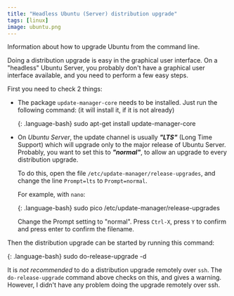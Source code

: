 ```yaml
---
title: "Headless Ubuntu (Server) distribution upgrade"
tags: [linux]
image: ubuntu.png
---
```


Information about how to upgrade Ubuntu from the command line.

<!--more-->

Doing a distribution upgrade is easy in the graphical user interface. 
On a "headless" Ubuntu Server, you probably don't have a graphical user interface available, and you need to perform a few easy steps.

First you need to check 2 things:

* The package `update-manager-core` needs to be installed.
  Just run the following command: (it will install it, if it is not already)

    {: .language-bash}
      sudo apt-get install update-manager-core

 * On *Ubuntu Server*, the update channel is usually ***"LTS"*** (Long Time Support) which will upgrade only to the major release of Ubuntu Server.
   Probably, you want to set this to ***"normal"***, to allow an upgrade to every distribution upgrade.
   
   To do this, open the file `/etc/update-manager/release-upgrades`, and change the line `Prompt=lts` to `Prompt=normal`.
   
   For example, with `nano`:

    {: .language-bash}
      sudo pico /etc/update-manager/release-upgrades
   
   Change the Prompt setting to "normal". Press `Ctrl-X`, press `Y` to confirm and press enter to confirm the filename.
  
Then the distribution upgrade can be started by running this command:

  {: .language-bash}
    sudo do-release-upgrade -d

It is *not recommended* to do a distribution upgrade remotely over `ssh`. The `do-release-upgrade` command above checks on this, and gives a warning. However, I didn't have any problem doing the upgrade remotely over ssh.
